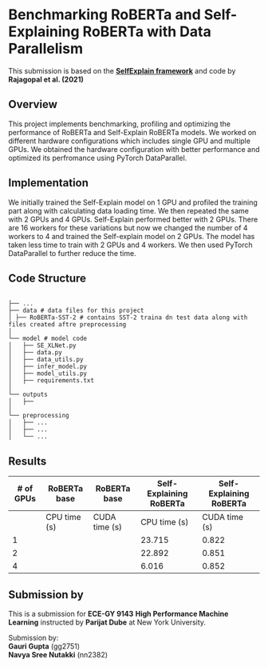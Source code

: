 # Benchmarking RoBERTa and Self-Explaining RoBERTa with Data Parallelism 

This submission is based on the **[SelfExplain framework](https://arxiv.org/abs/2103.12279)** and code by **Rajagopal et al. (2021)** 
<br>
## Overview

This project implements benchmarking, profiling and optimizing the performance of RoBERTa and Self-Explain RoBERTa models. We worked on different hardware configurations which includes single GPU and multiple GPUs. We obtained the hardware configuration with better performance and optimized its perfromance using PyTorch DataParallel. 
## Implementation

We initially trained the Self-Explain model on 1 GPU and profiled the training part along with calculating data loading time. We then repeated the same with 2 GPUs and 4 GPUs. Self-Explain performed better with 2 GPUs. There are 16 workers for these variations but now we changed the number of 4 workers to 4 and trained the Self-explain model on 2 GPUs. The model has taken less time to train with 2 GPUs and 4 workers. We then used PyTorch DataParallel to further reduce the time.
## Code Structure
```

├── ...
├── data # data files for this project
│ ├── RoBERTa-SST-2 # contains SST-2 traina dn test data along with files created aftre preprocessing
│ 
└── model # model code
│   ├── SE_XLNet.py
│   ├── data.py
│   ├── data_utils.py
│   ├── infer_model.py
│   ├── model_utils.py
│   ├── requirements.txt
│
└── outputs
│   ├──     
│
└── preprocessing
│   ├── ...
│   ├── ...
│   └── ...  

```










## Results

| # of GPUs | RoBERTa base | RoBERTa base | Self-Explaining RoBERTa | Self-Explaining RoBERTa |
|-----------|--------------|--------|-------------------------|--------|
|           | CPU time (s) | CUDA time (s) | CPU time (s)           | CUDA time (s) |
| 1         |              |        | 23.715                  | 0.822  |
| 2         |              |        | 22.892                  | 0.851  |
| 4         |              |        | 6.016                   | 0.852  |


## Submission by

This is a submission for **ECE-GY 9143** **High Performance Machine Learning** instructed by **Parijat Dube** at New York University. 

Submission by: <br>**Gauri Gupta** (gg2751) <br>**Navya Sree Nutakki** (nn2382)

